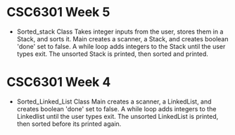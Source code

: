 # CSC6301 Week 5
* Sorted_stack Class
Takes integer inputs from the user,
stores them in a Stack, and sorts it.
Main creates a scanner, a Stack,
and creates boolean 'done' set to false.
A while loop adds integers to the Stack
until the user types exit. The unsorted 
Stack is printed, then sorted and printed.

# CSC6301 Week 4
* Sorted_Linked_List Class
Main creates a scanner, a LinkedList,
and creates boolean 'done' set to false.
A while loop adds integers to the Linkedlist
until the user types exit. The unsorted 
LinkedList is printed, then sorted before
its printed again.
